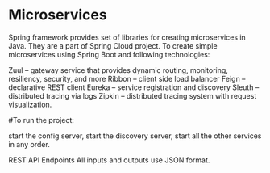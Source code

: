 # Microservices
Spring framework provides set of libraries for creating microservices in Java. They are a part of Spring Cloud project. To create simple microservices using Spring Boot and following technologies:

Zuul –  gateway service that provides dynamic routing, monitoring, resiliency, security, and more
Ribbon – client side load balancer
Feign – declarative REST client
Eureka – service registration and discovery
Sleuth – distributed tracing via logs
Zipkin – distributed tracing system with request visualization.

#To run the project:

start the config server,
start the discovery server,
start all the other services in any order.


REST API Endpoints
All inputs and outputs use JSON format.

